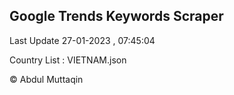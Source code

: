 

## Google Trends Keywords Scraper 
 
Last Update 27-01-2023 , 07:45:04

Country List :
VIETNAM.json



© Abdul Muttaqin 
